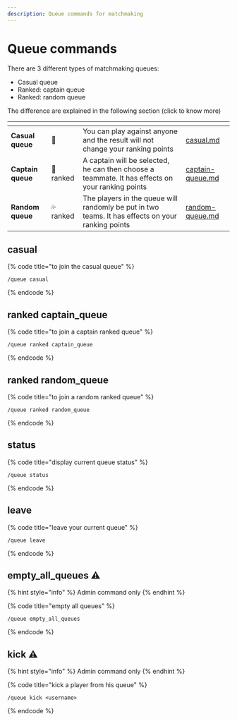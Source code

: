 ```yaml
---
description: Queue commands for matchmaking
---
```


# Queue commands

There are 3 different types of matchmaking queues:

* Casual queue
* Ranked: captain queue
* Ranked: random queue

The difference are explained in the following section (click to know more)

<table data-view="cards"><thead><tr><th></th><th></th><th></th><th data-hidden data-card-target data-type="content-ref"></th></tr></thead><tbody><tr><td><strong>Casual queue</strong></td><td><span data-gb-custom-inline data-tag="emoji" data-code="1f389">🎉</span></td><td>You can play against anyone and the result will not change your ranking points</td><td><a href="casual.md">casual.md</a></td></tr><tr><td><strong>Captain queue</strong></td><td><span data-gb-custom-inline data-tag="emoji" data-code="1f38c">🎌</span> ranked</td><td>A captain will be selected, he can then choose a teammate. It has effects on your ranking points</td><td><a href="rank-queue/captain-queue.md">captain-queue.md</a></td></tr><tr><td><strong>Random queue</strong></td><td><span data-gb-custom-inline data-tag="emoji" data-code="1f4a6">💦</span> ranked</td><td>The players in the queue will randomly be put in two teams. It has effects on your ranking points</td><td><a href="rank-queue/random-queue.md">random-queue.md</a></td></tr></tbody></table>

## casual

{% code title="to join the casual queue" %}
```
/queue casual
```
{% endcode %}

## ranked captain\_queue

{% code title="to join a captain ranked queue" %}
```
/queue ranked captain_queue
```
{% endcode %}

## ranked random\_queue

{% code title="to join a random ranked queue" %}
```
/queue ranked random_queue
```
{% endcode %}

## status

{% code title="display current queue status" %}
```
/queue status
```
{% endcode %}

## leave

{% code title="leave your current queue" %}
```
/queue leave
```
{% endcode %}

## empty\_all\_queues :warning:

{% hint style="info" %}
Admin command only
{% endhint %}

{% code title="empty all queues" %}
```
/queue empty_all_queues
```
{% endcode %}

## kick :warning:

{% hint style="info" %}
Admin command only
{% endhint %}

{% code title="kick a player from his queue" %}
```
/queue kick <username>
```
{% endcode %}
